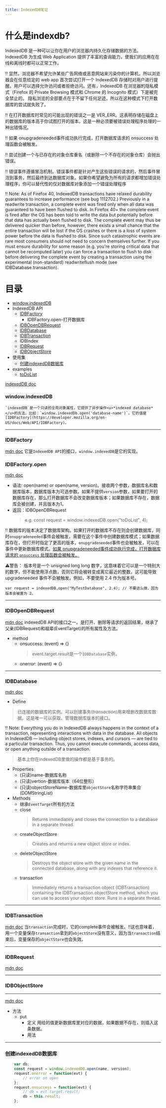 ```yaml
---
title: IndexedDB笔记
---
```


# 什么是indexdb?
IndexedDB 是一种可以让你在用户的浏览器内持久化存储数据的方法。IndexedDB 为生成 Web Application 提供了丰富的查询能力，使我们的应用在在线和离线时都可以正常工作。

‼️ 显然，浏览器不希望允许某些广告网络或恶意网站来污染你的计算机，所以浏览器会在任意给定的 web app 首次尝试打开一个 IndexedDB 存储时对用户进行提醒。用户可以选择允许访问或者拒绝访问。还有，IndexedDB 在浏览器的隐私模式（Firefox 的 Private Browsing 模式和 Chrome 的 Incognito 模式）下是被完全禁止的。 隐私浏览的全部要点在于不留下任何足迹，所以在这种模式下打开数据库的尝试就失败了。

‼️ 在打开数据库时常见的可能出现的错误之一是 VER_ERR。这表明存储在磁盘上的数据库的版本高于你试图打开的版本。这是一种必须要被错误处理程序处理的一种出错情况。

‼️ 如果 onupgradeneeded事件成功执行完成，打开数据库请求的 onsuccess 处理函数会被触发。

‼️ 尝试创建一个与已存在的对象仓库重名（或删除一个不存在的对象仓库）会抛出错误。

‼️ 错误事件遵循冒泡机制。错误事件都是针对产生这些错误的请求的，然后事件冒泡到事务，然后最终到达数据库对象。如果你希望避免为所有的请求都增加错误处理程序，你可以替代性的仅对数据库对象添加一个错误处理程序

‼️ Note: As of Firefox 40, IndexedDB transactions have relaxed durability guarantees to increase performance (see bug 1112702.) Previously in a readwrite transaction, a complete event was fired only when all data was guaranteed to have been flushed to disk. In Firefox 40+ the complete event is fired after the OS has been told to write the data but potentially before that data has actually been flushed to disk. The complete event may thus be delivered quicker than before, however, there exists a small chance that the entire transaction will be lost if the OS crashes or there is a loss of system power before the data is flushed to disk. Since such catastrophic events are rare most consumers should not need to concern themselves further. If you must ensure durability for some reason (e.g. you're storing critical data that cannot be recomputed later) you can force a transaction to flush to disk before delivering the complete event by creating a transaction using the experimental (non-standard) readwriteflush mode (see IDBDatabase.transaction).



# 目录
* [window.indexedDB](#window.indexedDB)
* IndexedDB API
    * [IDBFactory](#IDBFactory)
        * IDBFactory.open-打开数据库
    * [IDBOpenDBRequest](#IDBOpenDBRequest)
    * [IDBDatabase](#IDBDatabase)
    * [IDBTransaction](#IDBTransaction)
    * IDBIndex
    * [IDBRequest](#IDBRequest)
    * [IDBObjectStore](#IDBObjectStore)
* 使用集
    * [创建indexedDB数据库](#创建indexedDB数据库)
* examples
    * [toDoList](https://github.com/mdn/to-do-notifications)


[indexedDB doc](https://developer.mozilla.org/en-US/docs/Web/API/IndexedDB_API)

### window.indexedDB
    `indexedDB`是一个只读的全局对象属性，它提供了异步操作<u>*indexed database*</u>的方法，比如：`window.indexedDb.open('database-name')`。它的值是[IDBFactory](https://developer.mozilla.org/en-US/docs/Web/API/IDBFactory)。
--------------------------------

### IDBFactory
[mdn doc](https://developer.mozilla.org/en-US/docs/Web/API/IDBFactory)
    它是`IndexedDB API`的接口，`window.indexedDB`是它的实现。

### IDBFactory.open
[mdn doc](https://developer.mozilla.org/en-US/docs/Web/API/IDBFactory/open)
* 语法: open(name) or open(name, version)。接收两个参数，数据库名和数据库版本，数据库版本为可选参数。如果不提供`version`参数，如果要打开的数据库存在，那么打开数据库不会改变数据库版本；如果数据库不存在，数据库会被创建，并且版本为1。
* 返回：IDBOpenDBRequest
    >e.g.
    const request = window.indexedDB.open("toDoList", 4);

‼️ 数据库的版本决定了数据库架构。如果打开的数据库不存在则会创建数据库，同时`onupgradeneeded`事件会被触发，需要在这个事件中创建数据库模式；如果数据库存在，但打开时指定了更高的版本，`onupgradeneeded`事件也会被触发，可以在事件中更新数据库模式。<u>如果 onupgradeneeded事件成功执行完成，打开数据库请求的 `onsuccess` 处理函数会被触发。</u>

⚠️警告： 版本号是一个 unsigned long long 数字，这意味着它可以是一个特别大的数字，但不能使用浮点数，否则它将会被转变成离它最近的整数，这可能导致 upgradeneeded 事件不会被触发。例如，不要使用 2.4 作为版本号。

    var request = indexedDB.open("MyTestDatabase", 2.4); // 不要这么做，因为版本会被置为 2。

--------------------------------
### IDBOpenDBRequest
[mdn doc](https://developer.mozilla.org/en-US/docs/Web/API/IDBOpenDBRequest)
    indexedDB API的接口之一。是打开、删除等请求的返回结果，继承了父亲(IDBRequest)和祖辈(EventTarget)的所有属性及方法。
    
* method
    * onsuccess: (event) => {}
        > event.target.result是一个`IDBDatabase`实例，
    * onerror: (event) => {}

--------------------------------
### IDBDatabase
[mdn doc](https://developer.mozilla.org/en-US/docs/Web/API/IDBDatabase)
* Define
>已连接的数据库的实例。可以创建事务(*transaction*)用来增删改数据库数据。这是唯一可以获取、管理数据库版本的接口。

‼️ Note: Everything you do in IndexedDB always happens in the context of a transaction, representing interactions with data in the database. All objects in IndexedDB — including object stores, indexes, and cursors — are tied to a particular transaction. Thus, you cannot execute commands, access data, or open anything outside of a transaction.
>基本上你在indexedDB里做的操作都是基于事务的。

* Properties
    * (只读)name-数据库名称
    * (只读)vertion-数据库版本（64位整形）
    * (只读)objectStoreName-数据库里`objectStore`名称字符串集合(DOMStringList)
* Methods
    * 继承`EventTarget`所有的方法
    * close
        >Returns immediately and closes the connection to a database in a separate thread.
    * createObjectStore
        >Creates and returns a new object store or index.
    * deleteObjectStore
        >Destroys the object store with the given name in the connected database, along with any indexes that reference it.
    * transaction
        >Immediately returns a transaction object (IDBTransaction) containing the IDBTransaction.objectStore method, which you can use to access your object store. Runs in a separate thread.

--------------
### IDBTransaction
[mdn doc](https://developer.mozilla.org/en-US/docs/Web/API/IDBTransaction)
当`transaction`完成时，它的complete事件会被触发。‼️这也意味着，用一个变量保存`transaction`拿到的`objectStore`没有意义，因为当`transaction`结束后，变量保存的`objectStore`也会失效。

--------------
### IDBRequest
[mdn doc](https://developer.mozilla.org/en-US/docs/Web/API/IDBRequest)

--------------



### IDBObjectStore
--------------
[mdn doc](https://developer.mozilla.org/en-US/docs/Web/API/IDBObjectStore)
* 方法
    * put
        * 定义
            用给的值更新数据库里对应的数据，如果数据不存在，则插入这条数据。
        * 用法

---------------




### 创建indexedDB数据库
```javascript
    var db;
    const request = window.indexedDB.open(name, version);
    request.onerror = function(evt) {
        // error on open
    };
    request.onsuccess = function(evt) {
        // db = evt.target.result;
        db = this.result;
    };
```